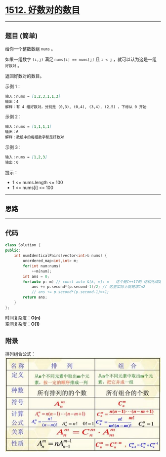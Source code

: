 # [1512. 好数对的数目](https://leetcode.cn/problems/number-of-good-pairs/)

---

## 题目 (简单)

给你一个整数数组 `nums` 。  

如果一组数字 `(i,j)` 满足 `nums[i] == nums[j]` 且 `i < j` ，就可以认为这是一组 `好数对` 。  

返回好数对的数目。  

示例 1：  

```markdown
输入：nums = [1,2,3,1,1,3]
输出：4
解释：有 4 组好数对，分别是 (0,3), (0,4), (3,4), (2,5) ，下标从 0 开始
```

示例 2：  

```markdown
输入：nums = [1,1,1,1]
输出：6
解释：数组中的每组数字都是好数对
```

示例 3：

```markdown
输入：nums = [1,2,3]
输出：0
```

提示：  

- 1 <= nums.length <= 100
- 1 <= nums[i] <= 100

---

## 思路

---

## 代码

```C++
class Solution {
public:
    int numIdenticalPairs(vector<int>& nums) {
        unordered_map<int,int> m;
        for(int num:nums)
            ++m[num];
        int ans = 0;
        for(auto p: m) // const auto &[k, v]: m   这个是C++17的 结构化绑定 语法
            ans += p.second*(p.second-1)/2; // 这里实际上就是求Cn2
            // ans += p.second*(p.second-1)>>1;
        return ans;
    }
};
```

时间复杂度：**O(n)**  
空间复杂度：**O(1)**

## 附录

排列组合公式：  
![Alt text](https://github.com/yang-yang-o-o/CodingNotes/blob/main/Coding/asset/1512_1.png)  
